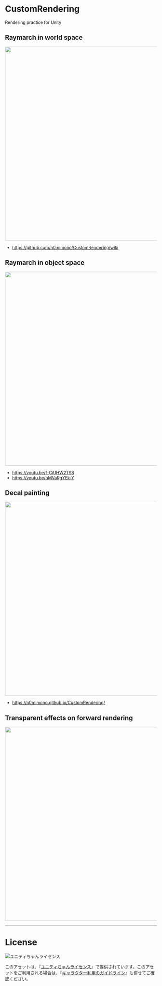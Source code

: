 # CustomRendering

Rendering practice for Unity

## Raymarch in world space

<img src="https://github.com/n0mimono/CustomRendering/raw/master-ss/screenshots/screenshot1008_1.jpg" width="640">

* https://github.com/n0mimono/CustomRendering/wiki

## Raymarch in object space

<img src="https://github.com/n0mimono/CustomRendering/raw/master-ss/screenshots/screenshot0918_1.jpg" width="640">

* https://youtu.be/f-CiUHW2TS8
* https://youtu.be/nMVaRgYEk-Y

## Decal painting

<img src="https://github.com/n0mimono/CustomRendering/raw/master-ss/screenshots/screenshot0911_1.jpg" width="640">

* https://n0mimono.github.io/CustomRendering/

## Transparent effects on forward rendering

<img src="https://github.com/n0mimono/CustomRendering/raw/master-ss/screenshots/screenshot1021_1.jpg" width="640">

---

# License

<div><img src="http://unity-chan.com/images/imageLicenseLogo.png" alt="ユニティちゃんライセンス"><p>このアセットは、『<a href="http://unity-chan.com/contents/license_jp/" target="_blank">ユニティちゃんライセンス</a>』で提供されています。このアセットをご利用される場合は、『<a href="http://unity-chan.com/contents/guideline/" target="_blank">キャラクター利用のガイドライン</a>』も併せてご確認ください。</p></div>
